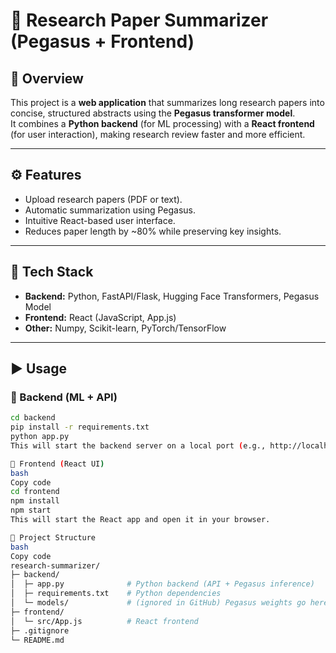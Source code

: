 # 📝 Research Paper Summarizer (Pegasus + Frontend)

## 📌 Overview
This project is a **web application** that summarizes long research papers into concise, structured abstracts using the **Pegasus transformer model**.  
It combines a **Python backend** (for ML processing) with a **React frontend** (for user interaction), making research review faster and more efficient.  

---

## ⚙️ Features
- Upload research papers (PDF or text).  
- Automatic summarization using Pegasus.  
- Intuitive React-based user interface.  
- Reduces paper length by ~80% while preserving key insights.  

---

## 🚀 Tech Stack
- **Backend:** Python, FastAPI/Flask, Hugging Face Transformers, Pegasus Model  
- **Frontend:** React (JavaScript, App.js)  
- **Other:** Numpy, Scikit-learn, PyTorch/TensorFlow  

---

## ▶️ Usage

### 🔹 Backend (ML + API)
```bash
cd backend
pip install -r requirements.txt
python app.py
This will start the backend server on a local port (e.g., http://localhost:8000).

🔹 Frontend (React UI)
bash
Copy code
cd frontend
npm install
npm start
This will start the React app and open it in your browser.

📂 Project Structure
bash
Copy code
research-summarizer/
├─ backend/
│  ├─ app.py              # Python backend (API + Pegasus inference)
│  ├─ requirements.txt    # Python dependencies
│  └─ models/             # (ignored in GitHub) Pegasus weights go here
├─ frontend/
│  └─ src/App.js          # React frontend
├─ .gitignore
└─ README.md